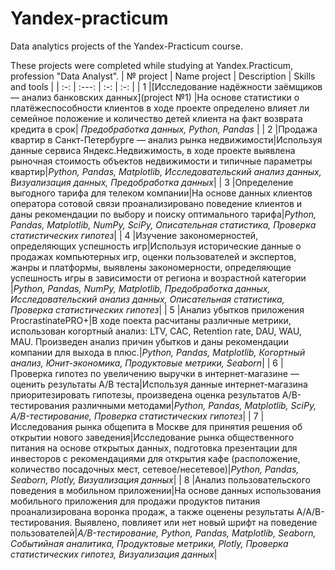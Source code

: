 # Yandex-practicum
Data analytics projects of the Yandex-Practicum course.

These projects were completed while studying at Yandex.Practicum, profession "Data Analyst".
| № project | Name project | Description | Skills and tools  |
|  :-:      | :---:   | :-: | :-: |
| 1 |[Исследование надёжности заёмщиков — анализ банковских данных](project №1) |На основе статистики о платёжеспособности клиентов в ходе проекте определено влияет ли семейное положение и количество детей клиента на факт возврата кредита в срок| *Предобработка данных, Python, Pandas* |
| 2 |Продажа квартир в Санкт-Петербурге — анализ рынка недвижимости|Используя данные сервиса Яндекс.Недвижимость,  в ходе проекте выявлена рыночная стоимость объектов недвижимости и типичные параметры квартир|*Python, Pandas, Matplotlib, Исследовательский анализ данных, Визуализация данных, Предобработка данных*| 
| 3 |Определение выгодного тарифа для телеком компании|На основе данных клиентов оператора сотовой связи проанализировано поведение клиентов и даны рекомендации по выбору и поиску оптимального тарифа|*Python, Pandas, Matplotlib, NumPy, SciPy, Описательная статистика, Проверка статистических гипотез*|
| 4 |Изучение закономерностей, определяющих успешность игр|Используя исторические данные о продажах компьютерных игр, оценки пользователей и экспертов, жанры и платформы, выявлены закономерности, определяющие успешность игры в зависимости от региона и возрастной категории |*Python, Pandas, NumPy, Matplotlib, Предобработка данных, Исследовательский анализ данных, Описательная статистика, Проверка статистических гипотез*|
| 5 |Анализ убытков приложения ProcrastinatePRO+|В ходе поекта расчитаны различные метрики, использован когортный анализ: LTV, CAC, Retention rate, DAU, WAU, MAU. Произведен анализ причин убытков и даны рекомендации компании для выхода в плюс.|*Python, Pandas, Matplotlib, Когортный анализ, Юнит-экономика, Продуктовые метрики, Seaborn*|
| 6 |Проверка гипотез по увеличению выручки в интернет-магазине — оценить результаты A/B теста|Используя данные интернет-магазина приоритезировать гипотезы, произведена оценка результатов A/B-тестирования различными методами|*Python, Pandas, Matplotlib, SciPy, A/B-тестирование, Проверка статистических гипотез*|
| 7 |Исследования рынка общепита в Москве для принятия решения об открытии нового заведения|Исследование рынка общественного питания на основе открытых данных, подготовка презентации для инвесторов с рекомендациями  для открытия кафе (расположение, количество посадочных мест, сетевое/несетевое)|*Python, Pandas, Seaborn, Plotly, Визуализация данных*|
| 8 |Анализ пользовательского поведения в мобильном приложении|На основе данных использования мобильного приложения для продажи продуктов питания проанализирована воронка продаж, а также оценены результаты A/A/B-тестирования. Выявлено, повлияет или нет новый шрифт на поведение пользователей|*А/B-тестирование, Python, Pandas, Matplotlib, Seaborn, Событийная аналитика, Продуктовые метрики, Plotly, Проверка статистических гипотез, Визуализация данных*|
